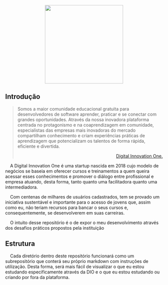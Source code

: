 <p align="center"><a href="https://dio.me/" float="right"><img src="https://hermes.digitalinnovation.one/assets/diome/logo.svg" width="250px"/></a></p>

## Introdução 

> <p>Somos a maior comunidade educacional gratuita para desenvolvedores de software aprender, praticar e se conectar com grandes oportunidades. Através da nossa inovadora plataforma centrada no protagonismo e na coaprendizagem em comunidade, especialistas das empresas mais inovadoras do mercado compartilham conhecimento e criam experiências práticas de aprendizagem que potencializam os talentos de forma rápida, eficiente e divertida.</p> <p align="right"><a href="https://www.linkedin.com/school/digitalinnovation-one">Digital Innovation One.</a></p>

<p>&nbsp;&nbsp;&nbsp;&nbsp;A Digital Innovation One é uma startup nascida em 2018 cujo modelo de negócios se baseia em oferecer cursos e treinamentos a quem queira acessar esses conhecimentos e promover o diálogo entre profissional e empresa atuando, desta forma, tanto quanto uma facilitadora quanto uma intermediadora.</p>

<p>&nbsp;&nbsp;&nbsp;&nbsp;Com centenas de milhares de usuários cadastrados, tem se provado um iniciativa sustentável e importante para o acesso de jovens que, assim como eu, não teriam recursos para bancar o seus cursos e, consequentemente, se desenvolverem em suas carreiras.</p>

<p>&nbsp;&nbsp;&nbsp;&nbsp;O intuito desse repositório é o de expor o meu desenvolvimento através dos desafios práticos propostos pela instituição</p>

## Estrutura


<p>&nbsp;&nbsp;&nbsp;&nbsp;Cada diretório dentro deste repositório funcionará como um subrepositório que conterá seu próprio markdown com instruções de utilização. Desta forma, será mais fácil de visualizar o que eu estou estudando especificamente através da DIO e o que eu estou estudando ou criando por fora da plataforma.</p>
